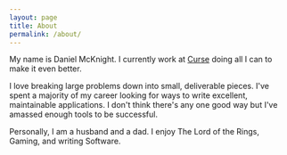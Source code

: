 ```yaml
---
layout: page
title: About
permalink: /about/
---
```


My name is Daniel McKnight. I currently work at [Curse](https://www.curse.com) doing all I can to make it even better.

I love breaking large problems down into small, deliverable pieces. I've spent a majority of my career looking for ways to write excellent, maintainable applications. I don't think there's any one good way but I've amassed enough tools to be successful.

Personally, I am a husband and a dad. I enjoy The Lord of the Rings, Gaming, and writing Software.